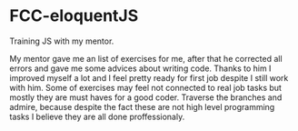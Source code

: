 # FCC-eloquentJS
Training JS with my mentor.

My mentor gave me an list of exercises for me, after that he corrected all errors and gave me some advices about writing code. Thanks to him I improved myself a lot and I feel pretty ready for first job despite I still work with him. Some of exercises may feel not connected to real job tasks but mostly they are must haves for a good coder. Traverse the branches and admire, because despite the fact these are not high level programming tasks I believe they are all done proffessionaly.
